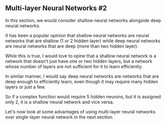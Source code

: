 ## Multi-layer Neural Networks #2

In this section, we would consider shallow neural networks alongside deep neural networks.

It has been a popular opinion that shallow neural networks are neural networks that are shallow (1 or 2 hidden layer) while deep neural networks are neural networks that are deep (more than two hidden layer). 

While this is true, I would love to opine that a shallow neural network is a network that doesn’t just have one or two hidden layers, but a network whose number of layers are not sufficient for it to learn efficiently.

In similar manner, I would say deep neural networks are networks that are deep enough to efficiently learn, even though it may require many hidden layers or just a few.

So if a complex function would require 5 hidden neurons, but it is assigned only 2, it is a shallow neural network and vice versa.

Let's now look at some advantages of using multi-layer neural networks over single-layer neural network in the next section.
